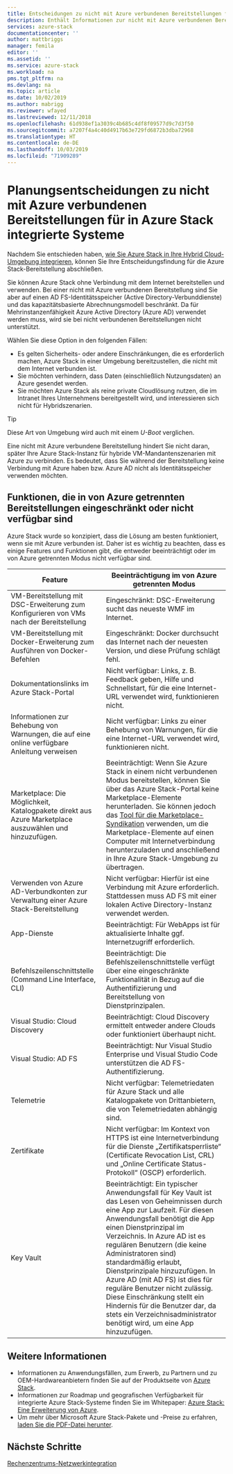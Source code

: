 ```yaml
---
title: Entscheidungen zu nicht mit Azure verbundenen Bereitstellungen für in Azure Stack integrierte Systeme | Microsoft-Dokumentation
description: Enthält Informationen zur nicht mit Azure verbundenen Bereitstellung von integrierten Azure Stack-Systemen und zu den relevanten Planungsentscheidungen.
services: azure-stack
documentationcenter: ''
author: mattbriggs
manager: femila
editor: ''
ms.assetid: ''
ms.service: azure-stack
ms.workload: na
pms.tgt_pltfrm: na
ms.devlang: na
ms.topic: article
ms.date: 10/02/2019
ms.author: mabrigg
ms.reviewer: wfayed
ms.lastreviewed: 12/11/2018
ms.openlocfilehash: 61d938ef1a3039c4b685c4df8f09577d9c7d3f50
ms.sourcegitcommit: a7207f4a4c40d4917b63e729fd6872b3dba72968
ms.translationtype: HT
ms.contentlocale: de-DE
ms.lasthandoff: 10/03/2019
ms.locfileid: "71909289"
---
```

# <a name="azure-disconnected-deployment-planning-decisions-for-azure-stack-integrated-systems"></a>Planungsentscheidungen zu nicht mit Azure verbundenen Bereitstellungen für in Azure Stack integrierte Systeme
Nachdem Sie entschieden haben, [wie Sie Azure Stack in Ihre Hybrid Cloud-Umgebung integrieren](azure-stack-connection-models.md), können Sie Ihre Entscheidungsfindung für die Azure Stack-Bereitstellung abschließen.

Sie können Azure Stack ohne Verbindung mit dem Internet bereitstellen und verwenden. Bei einer nicht mit Azure verbundenen Bereitstellung sind Sie aber auf einen AD FS-Identitätsspeicher (Active Directory-Verbunddienste) und das kapazitätsbasierte Abrechnungsmodell beschränkt. Da für Mehrinstanzenfähigkeit Azure Active Directory (Azure AD) verwendet werden muss, wird sie bei nicht verbundenen Bereitstellungen nicht unterstützt.

Wählen Sie diese Option in den folgenden Fällen:
- Es gelten Sicherheits- oder andere Einschränkungen, die es erforderlich machen, Azure Stack in einer Umgebung bereitzustellen, die nicht mit dem Internet verbunden ist.
- Sie möchten verhindern, dass Daten (einschließlich Nutzungsdaten) an Azure gesendet werden.
- Sie möchten Azure Stack als reine private Cloudlösung nutzen, die im Intranet Ihres Unternehmens bereitgestellt wird, und interessieren sich nicht für Hybridszenarien.

> [!TIP]
> Diese Art von Umgebung wird auch mit einem *U-Boot* verglichen.

Eine nicht mit Azure verbundene Bereitstellung hindert Sie nicht daran, später Ihre Azure Stack-Instanz für hybride VM-Mandantenszenarien mit Azure zu verbinden. Es bedeutet, dass Sie während der Bereitstellung keine Verbindung mit Azure haben bzw. Azure AD nicht als Identitätsspeicher verwenden möchten.

## <a name="features-that-are-impaired-or-unavailable-in-disconnected-deployments"></a>Funktionen, die in von Azure getrennten Bereitstellungen eingeschränkt oder nicht verfügbar sind 
Azure Stack wurde so konzipiert, dass die Lösung am besten funktioniert, wenn sie mit Azure verbunden ist. Daher ist es wichtig zu beachten, dass es einige Features und Funktionen gibt, die entweder beeinträchtigt oder im von Azure getrennten Modus nicht verfügbar sind.

|Feature|Beeinträchtigung im von Azure getrennten Modus|
|-----|-----|
|VM-Bereitstellung mit DSC-Erweiterung zum Konfigurieren von VMs nach der Bereitstellung|Eingeschränkt: DSC-Erweiterung sucht das neueste WMF im Internet.|
|VM-Bereitstellung mit Docker-Erweiterung zum Ausführen von Docker-Befehlen|Eingeschränkt: Docker durchsucht das Internet nach der neuesten Version, und diese Prüfung schlägt fehl.|
|Dokumentationslinks im Azure Stack-Portal|Nicht verfügbar: Links, z. B. Feedback geben, Hilfe und Schnellstart, für die eine Internet-URL verwendet wird, funktionieren nicht.|
|Informationen zur Behebung von Warnungen, die auf eine online verfügbare Anleitung verweisen|Nicht verfügbar: Links zu einer Behebung von Warnungen, für die eine Internet-URL verwendet wird, funktionieren nicht.|
|Marketplace: Die Möglichkeit, Katalogpakete direkt aus Azure Marketplace auszuwählen und hinzuzufügen.|Beeinträchtigt: Wenn Sie Azure Stack in einem nicht verbundenen Modus bereitstellen, können Sie über das Azure Stack-Portal keine Marketplace-Elemente herunterladen. Sie können jedoch das [Tool für die Marketplace-Syndikation](azure-stack-download-azure-marketplace-item.md) verwenden, um die Marketplace-Elemente auf einen Computer mit Internetverbindung herunterzuladen und anschließend in Ihre Azure Stack-Umgebung zu übertragen.|
|Verwenden von Azure AD-Verbundkonten zur Verwaltung einer Azure Stack-Bereitstellung|Nicht verfügbar: Hierfür ist eine Verbindung mit Azure erforderlich. Stattdessen muss AD FS mit einer lokalen Active Directory-Instanz verwendet werden.|
|App-Dienste|Beeinträchtigt: Für WebApps ist für aktualisierte Inhalte ggf. Internetzugriff erforderlich.|
|Befehlszeilenschnittstelle (Command Line Interface, CLI)|Beeinträchtigt: Die Befehlszeilenschnittstelle verfügt über eine eingeschränkte Funktionalität in Bezug auf die Authentifizierung und Bereitstellung von Dienstprinzipalen.|
|Visual Studio: Cloud Discovery|Beeinträchtigt: Cloud Discovery ermittelt entweder andere Clouds oder funktioniert überhaupt nicht.|
|Visual Studio: AD FS|Beeinträchtigt: Nur Visual Studio Enterprise und Visual Studio Code unterstützen die AD FS-Authentifizierung.
Telemetrie|Nicht verfügbar: Telemetriedaten für Azure Stack und alle Katalogpakete von Drittanbietern, die von Telemetriedaten abhängig sind.|
|Zertifikate|Nicht verfügbar: Im Kontext von HTTPS ist eine Internetverbindung für die Dienste „Zertifikatsperrliste“ (Certificate Revocation List, CRL) und „Online Certificate Status-Protokoll“ (OSCP) erforderlich.|
|Key Vault|Beeinträchtigt: Ein typischer Anwendungsfall für Key Vault ist das Lesen von Geheimnissen durch eine App zur Laufzeit. Für diesen Anwendungsfall benötigt die App einen Dienstprinzipal im Verzeichnis. In Azure AD ist es regulären Benutzern (die keine Administratoren sind) standardmäßig erlaubt, Dienstprinzipale hinzuzufügen. In Azure AD (mit AD FS) ist dies für reguläre Benutzer nicht zulässig. Diese Einschränkung stellt ein Hindernis für die Benutzer dar, da stets ein Verzeichnisadministrator benötigt wird, um eine App hinzuzufügen.

## <a name="learn-more"></a>Weitere Informationen
- Informationen zu Anwendungsfällen, zum Erwerb, zu Partnern und zu OEM-Hardwareanbietern finden Sie auf der Produktseite von [Azure Stack](https://azure.microsoft.com/overview/azure-stack/).
- Informationen zur Roadmap und geografischen Verfügbarkeit für integrierte Azure Stack-Systeme finden Sie im Whitepaper: [Azure Stack: Eine Erweiterung von Azure](https://azure.microsoft.com/resources/azure-stack-an-extension-of-azure/). 
- Um mehr über Microsoft Azure Stack-Pakete und -Preise zu erfahren, [laden Sie die PDF-Datei herunter](https://azure.microsoft.com/mediahandler/files/resourcefiles/5bc3f30c-cd57-4513-989e-056325eb95e1/Azure-Stack-packaging-and-pricing-datasheet.pdf). 

## <a name="next-steps"></a>Nächste Schritte
[Rechenzentrums-Netzwerkintegration](azure-stack-network.md)
